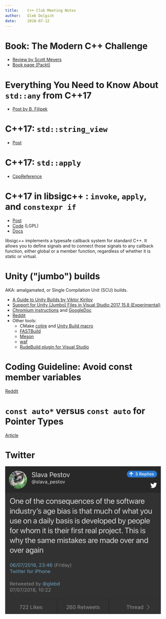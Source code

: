```yaml
---
title:    C++ Club Meeting Notes
author:   Gleb Dolgich
date:     2018-07-12
---
```


# Book: The Modern C++ Challenge

* [Review by Scott Meyers](https://scottmeyers.blogspot.com/2018/06/interesting-book-modern-c-challenge.html)
* [Book page (Packt)](https://www.packtpub.com/application-development/modern-c-challenge)

# Everything You Need to Know About `std::any` from C++17

* [Post by B. Filipek](https://www.bfilipek.com/2018/06/any.html)

# C++17: `std::string_view`

* [Post](http://www.nuonsoft.com/blog/2018/06/06/c17-stdstring_view/)

# C++17: `std::apply`

* [CppReference](http://en.cppreference.com/w/cpp/utility/apply)

# C++17 in libsigc++ : `invoke`, `apply`, and `constexpr if`

* [Post](https://www.murrayc.com/permalink/2018/04/15/c17-in-libsigc-invoke-apply-and-constexpr-if/)
* [Code](https://github.com/libsigcplusplus/libsigcplusplus) (LGPL)
* [Docs](https://libsigcplusplus.github.io/libsigcplusplus/)

libsigc++ implements a typesafe callback system for standard C++. It allows you to define signals and to connect those signals to any callback function, either global or a member function, regardless of whether it is static or virtual.

# Unity ("jumbo") builds

AKA: amalgamated, or Single Compilation Unit (SCU) builds.

* [A Guide to Unity Builds by Viktor Kirilov](http://onqtam.com/programming/2018-07-07-unity-builds/)
* [Support for Unity (Jumbo) Files in Visual Studio 2017 15.8 (Experimental)](https://blogs.msdn.microsoft.com/vcblog/2018/07/02/support-for-unity-jumbo-files-in-visual-studio-2017-15-8-experimental/)
* [Chromium instructions](https://chromium.googlesource.com/chromium/src/+/lkcr/docs/jumbo.md) and [GoogleDoc](https://docs.google.com/document/d/19jGsZxh7DX8jkAKbL1nYBa5rcByUL2EeidnYsoXfsYQ/edit)
* [Reddit](https://www.reddit.com/r/cpp/comments/8wusdi/everything_about_unity_builds_a_highly_underrated/)
* Other tools:
    * CMake [cotire](https://github.com/sakra/cotire) and [Unity Build macro](http://kecsapblog.blogspot.com/2016/03/unity-build-macro-for-cmake.html)
    * [FASTBuild](http://www.fastbuild.org/docs/functions/unity.html)
    * [Meson](http://mesonbuild.com/Unity-builds.html#unity-builds)
    * [waf](https://gitlab.com/ita1024/waf/blob/master/waflib/extras/unity.py)
    * [RudeBuild plugin for Visual Studio](https://marketplace.visualstudio.com/items?itemName=Trass3r.RudeBuild)

# Coding Guideline: Avoid const member variables

[Reddit](https://www.reddit.com/r/cpp/comments/8wbeom/coding_guideline_avoid_const_member_variables/)

# `const auto*` versus `const auto` for Pointer Types

[Article](http://www.nuonsoft.com/blog/2018/07/06/const-auto-versus-const-auto-for-pointer-types/)

# Twitter

![](img/age-bias.png)
